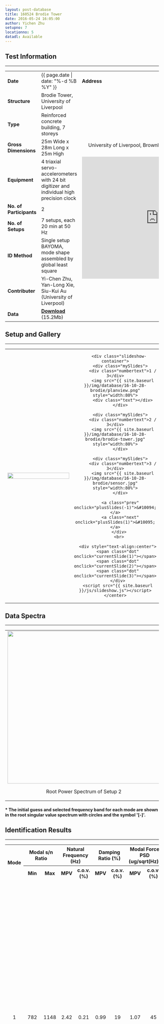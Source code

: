 ```yaml
---
layout: post-database
title: 160524 Brodie Tower
date: 2016-05-24 16:05:00
author: Yichen Zhu
setupno: 7
locationno: 5
datadl: Available
---
```


## Test Information
---


<table id="myTable2">
  <tr>
    <td class="header" style="width:15%"><b>Date</b></td>
    <td style="width:35%">{{ page.date | date: "%-d %B %Y" }}</td>
    <td class="header" style="width:50%"><b>Address</b></td>
  </tr>
  <tr>
    <td class="header"><b>Structure</b></td>
    <td>Brodie Tower, University of Liverpool</td>
    <td rowspan="9">
    <center>
    <p style="font-size: 16px; padding: 12px">University of Liverpool, Brownlow Street, Liverpool, L69 3GQ</p>
    <iframe src="https://www.google.com/maps/embed?pb=!1m14!1m8!1m3!1d1189.2414356949819!2d-2.967125279272631!3d53.4061899038967!3m2!1i1024!2i768!4f13.1!3m3!1m2!1s0x0%3A0x142bb768f021cfd9!2sBrodie+Tower!5e0!3m2!1sen!2suk!4v1477754248132" width="500" height="400" frameborder="0" style="border:0" allowfullscreen>
    </iframe>
    </center>
    </td>
  </tr>
  <tr>
    <td class="header"><b>Type</b></td>
    <td>Reinforced concrete building, 7 storeys</td>
  </tr>
  <tr>
    <td class="header"><b>Gross Dimensions</b></td>
    <td>25m Wide x 28m Long x 25m High</td>
  </tr>
  <tr>
    <td class="header"><b>Equipment</b></td>
    <td>4 triaxial servo-accelerometers with 24 bit digitizer and individual high precision clock</td>
  </tr>
  <tr>
    <td class="header"><b>No. of Participants</b></td>
    <td>2</td>
  </tr>
  <tr>
    <td class="header"><b>No. of Setups</b></td>
    <td>7 setups, each 20 min at 50 Hz</td>
  </tr>
  <tr>
    <td class="header"><b>ID Method</b></td>
    <td>Single setup BAYOMA, mode shape assembled by global least square</td>
  </tr>
  <tr>
    <td class="header"><b>Contributer</b></td>
    <td>Yi-Chen Zhu, Yan-Long Xie, Siu-Kui Au (University of Liverpool)</td>
  </tr>
  <tr>
  <td class="header"><b>Data</b></td>
  <td>
    <a href="http://gofile.me/3sin6/wqWI4T0cI"><b>Download</b></a> (15.2Mb)
  </td>
  </tr>
</table>

## Setup and Gallery
---
<table id="myTable2">
 <tr>
  <td style="width:50%">
    <center>
     <img src="{{ site.baseurl }}/img/database/16-10-28-brodie/synsetup.gif" style="width: 100%;" >
    </center>
  </td>
  <td style="width:50%">
    <center>

       <div class="slideshow-container">
        <div class="mySlides">
          <div class="numbertext">1 / 3</div>
          <img src="{{ site.baseurl }}/img/database/16-10-28-brodie/planview.png" style="width:80%">
          <div class="text"></div>
        </div>

        <div class="mySlides">
          <div class="numbertext">2 / 3</div>
          <img src="{{ site.baseurl }}/img/database/16-10-28-brodie/brodie-tower.jpg" style="width:80%">
        </div>

        <div class="mySlides">
          <div class="numbertext">3 / 3</div>
          <img src="{{ site.baseurl }}/img/database/16-10-28-brodie/sensor.jpg" style="width:80%">
        </div>

        <a class="prev" onclick="plusSlides(-1)">&#10094;</a>
        <a class="next" onclick="plusSlides(1)">&#10095;</a>
       </div>
       <br>

      <div style="text-align:center">
      <span class="dot" onclick="currentSlide(1)"></span>
      <span class="dot" onclick="currentSlide(2)"></span>
      <span class="dot" onclick="currentSlide(3)"></span>
      </div>
      <script src="{{ site.baseurl }}/js/slideshow.js"></script>
    </center>
  </td>
 </tr>
</table>



## Data Spectra
--------------------
<table id="myTable2">
 <tr>
  <td>
   <center>
    <img src="{{ site.baseurl }}/img/database/16-10-28-brodie/psd.png" style="width: 500px;" >
    <p>Root Power Spectrum of Setup 2</p>
    </center>
  </td>
  <td>
   <center>
    <img src="{{ site.baseurl }}/img/database/16-10-28-brodie/svd.png" style="width: 500px;" >
    <p>Root Singular Value Spectrum of Setup 2</p>
    </center>
  </td>
 </tr>
</table>

#### * The initial guess and selected frequency band for each mode are shown in the root singular value spectrum with circles and the symbol '[-]'.

## Identification Results
-----------

<table id="myTable">
  <tr class="header">
    <th style="width:10%;" rowspan="2"><center>Mode</center></th>
    <th style="width:10%;" colspan="2"><center>Modal s/n Ratio</center></th>
    <th style="width:20%;" colspan="2"><center>Natural Frequency (Hz)</center></th>
    <th style="width:20%;" colspan="2"><center>Damping Ratio (%)</center></th>
    <th style="width:20%;" colspan="2"><center>Modal Force PSD (ug/sqrt(Hz))</center></th>
    <th style="width:10%;" rowspan="2"><center>Track</center></th>
    <th style="width:10%;" rowspan="2"><center>Mode Shape</center></th>
  </tr>
  <tr class="header">
    <th style="width:10%;" ><center>Min</center></th>
    <th style="width:10%;" ><center>Max</center></th>
    <th style="width:10%;" ><center>MPV</center></th>
    <th style="width:10%;" ><center>c.o.v.(%)</center></th>
    <th style="width:10%;" ><center>MPV</center></th>
    <th style="width:10%;" ><center>c.o.v.(%)</center></th>
    <th style="width:10%;" ><center>MPV</center></th>
    <th style="width:10%;" ><center>c.o.v.(%)</center></th>
  </tr>

  <tr>
   <td><center> 1 </center></td>
   <td><center> 782 </center></td>
   <td><center> 1148 </center></td>
   <td><center> 2.42 </center></td>
   <td><center> 0.21 </center></td>
   <td><center> 0.99 </center></td>
   <td><center> 19 </center></td>
   <td><center> 1.07 </center></td>
   <td><center> 45 </center></td>
   <td><center><a href="#openModal1-1">View</a></center>
    <div id="openModal1-1" class="modalDialog">
  	<div>
  		<a href="#close" title="Close" class="close">X</a>
      <center>
      <img src="{{ site.baseurl }}/img/database/16-10-28-brodie/trackmode1.png" style="width: 800px;" >
      <p><i>Track Information Mode 1</i></p>
      </center>
  	</div>
   </div>
   </td>
   <td><center><a href="#openModal1-2">View</a></center>
    <div id="openModal1-2" class="modalDialog">
  	<div>
  		<a href="#close" title="Close" class="close">X</a>
      <center>
      <img src="{{ site.baseurl }}/img/database/16-10-28-brodie/idmode1.avi.gif" style="width: 800px;" >
      <p><i>Identification Results Mode 1</i></p>
      </center>
  	</div>
    </div>
   </td>
  </tr>
  <tr>
   <td><center> 2 </center></td>
   <td><center> 678 </center></td>
   <td><center> 1656 </center></td>
   <td><center> 2.71 </center></td>
   <td><center> 0.26 </center></td>
   <td><center> 0.96 </center></td>
   <td><center> 22 </center></td>
   <td><center> 1.09 </center></td>
   <td><center> 35 </center></td>
   <td><center><a href="#openModal2-1">View</a></center>
    <div id="openModal2-1" class="modalDialog">
  	<div>
  		<a href="#close" title="Close" class="close">X</a>
      <center>
      <img src="{{ site.baseurl }}/img/database/16-10-28-brodie/trackmode2.png" style="width: 800px;" >
      <p><i>Track Information Mode 2</i></p>
      </center>
  	</div>
   </div>
   </td>
   <td><center><a href="#openModal2-2">View</a></center>
    <div id="openModal2-2" class="modalDialog">
  	<div>
  		<a href="#close" title="Close" class="close">X</a>
      <center>
      <img src="{{ site.baseurl }}/img/database/16-10-28-brodie/idmode2.avi.gif" style="width: 800px;" >
      <p><i>Identification Results Mode 2</i></p>
      </center>
  	</div>
    </div>
   </td>
  </tr>
  <tr>
   <td><center> 3 </center></td>
   <td><center> 1744 </center></td>
   <td><center> 5281 </center></td>
   <td><center> 3.75 </center></td>
   <td><center> 0.25 </center></td>
   <td><center> 0.82 </center></td>
   <td><center> 11 </center></td>
   <td><center> 0.99 </center></td>
   <td><center> 56 </center></td>
   <td><center><a href="#openModal3-1">View</a></center>
    <div id="openModal3-1" class="modalDialog">
  	<div>
  		<a href="#close" title="Close" class="close">X</a>
      <center>
      <img src="{{ site.baseurl }}/img/database/16-10-28-brodie/trackmode3.png" style="width: 800px;" >
      <p><i>Track Information Mode 3</i></p>
      </center>
  	</div>
   </div>
   </td>
   <td><center><a href="#openModal3-2">View</a></center>
    <div id="openModal3-2" class="modalDialog">
  	<div>
  		<a href="#close" title="Close" class="close">X</a>
      <center>
      <img src="{{ site.baseurl }}/img/database/16-10-28-brodie/idmode3.avi.gif" style="width: 800px;" >
      <p><i>Identification Results Mode 3</i></p>
      </center>
  	</div>
    </div>
   </td>
  </tr>
  <tr>
   <td><center> 4 </center></td>
   <td><center> 26 </center></td>
   <td><center> 62 </center></td>
   <td><center> 7.40 </center></td>
   <td><center> 0.28 </center></td>
   <td><center> 2.64 </center></td>
   <td><center> 18 </center></td>
   <td><center> 0.56 </center></td>
   <td><center> 18 </center></td>
   <td><center><a href="#openModal4-1">View</a></center>
    <div id="openModal4-1" class="modalDialog">
  	<div>
  		<a href="#close" title="Close" class="close">X</a>
      <center>
      <img src="{{ site.baseurl }}/img/database/16-10-28-brodie/trackmode4.png" style="width: 800px;" >
      <p><i>Track Information Mode 4</i></p>
      </center>
  	</div>
   </div>
   </td>
   <td><center><a href="#openModal4-2">View</a></center>
    <div id="openModal4-2" class="modalDialog">
  	<div>
  		<a href="#close" title="Close" class="close">X</a>
      <center>
      <img src="{{ site.baseurl }}/img/database/16-10-28-brodie/idmode4.avi.gif" style="width: 800px;" >
      <p><i>Identification Results Mode 4</i></p>
      </center>
  	</div>
    </div>
   </td>
  </tr>
  <tr>
   <td><center> 5 </center></td>
   <td><center> 58 </center></td>
   <td><center> 157 </center></td>
   <td><center> 8.00 </center></td>
   <td><center> 0.38 </center></td>
   <td><center> 2.55 </center></td>
   <td><center> 12 </center></td>
   <td><center> 0.86 </center></td>
   <td><center> 30 </center></td>
   <td><center><a href="#openModal5-1">View</a></center>
    <div id="openModal5-1" class="modalDialog">
  	<div>
  		<a href="#close" title="Close" class="close">X</a>
      <center>
      <img src="{{ site.baseurl }}/img/database/16-10-28-brodie/trackmode5.png" style="width: 800px;" >
      <p><i>Track Information Mode 5</i></p>
      </center>
  	</div>
   </div>
   </td>
   <td><center><a href="#openModal5-2">View</a></center>
    <div id="openModal5-2" class="modalDialog">
  	<div>
  		<a href="#close" title="Close" class="close">X</a>
      <center>
      <img src="{{ site.baseurl }}/img/database/16-10-28-brodie/idmode5.avi.gif" style="width: 800px;" >
      <p><i>Identification Results Mode 5</i></p>
      </center>
  	</div>
    </div>
   </td>
  </tr>
  <tr>
   <td><center> 6 </center></td>
   <td><center> 49 </center></td>
   <td><center> 288 </center></td>
   <td><center> 9.46 </center></td>
   <td><center> 0.25 </center></td>
   <td><center> 1.93 </center></td>
   <td><center> 16 </center></td>
   <td><center> 0.87 </center></td>
   <td><center> 23 </center></td>
   <td><center><a href="#openModal6-1">View</a></center>
    <div id="openModal6-1" class="modalDialog">
  	<div>
  		<a href="#close" title="Close" class="close">X</a>
      <center>
      <img src="{{ site.baseurl }}/img/database/16-10-28-brodie/trackmode6.png" style="width: 800px;" >
      <p><i>Track Information Mode 6</i></p>
      </center>
  	</div>
   </div>
   </td>
   <td><center><a href="#openModal6-2">View</a></center>
    <div id="openModal6-2" class="modalDialog">
  	<div>
  		<a href="#close" title="Close" class="close">X</a>
      <center>
      <img src="{{ site.baseurl }}/img/database/16-10-28-brodie/idmode6.avi.gif" style="width: 800px;" >
      <p><i>Identification Results Mode 6</i></p>
      </center>
  	</div>
    </div>
   </td>
  </tr>
</table>

<table id="myTable2">
 <tr>
  <td>
   <center>
    <img src="{{ site.baseurl }}/img/database/16-10-28-brodie/synidresults.gif" style="width: 800px;" >
   </center>
  </td>
 </tr>
</table>

## Uncertainty Laws
----

<table id="myTable2">
 <tr>
  <td style="width:50%">
    <center>
    <div class="slideshow-container">
     <div class="mySlides2" >
       <div class="numbertext">1 / 7</div>
       <img src="{{ site.baseurl }}/img/database/16-10-28-brodie/setup1.png" style="width:80%">
       <div class="text"></div>
     </div>

     <div class="mySlides2">
       <div class="numbertext">2 / 7</div>
       <img src="{{ site.baseurl }}/img/database/16-10-28-brodie/setup2.png" style="width:80%">
     </div>

     <div class="mySlides2">
       <div class="numbertext">3 / 7</div>
       <img src="{{ site.baseurl }}/img/database/16-10-28-brodie/setup3.png" style="width:80%">
     </div>

     <div class="mySlides2">
       <div class="numbertext">4 / 7</div>
       <img src="{{ site.baseurl }}/img/database/16-10-28-brodie/setup4.png" style="width:80%">
     </div>

     <div class="mySlides2">
       <div class="numbertext">5 / 7</div>
       <img src="{{ site.baseurl }}/img/database/16-10-28-brodie/setup5.png" style="width:80%">
     </div>

     <div class="mySlides2">
       <div class="numbertext">6 / 7</div>
       <img src="{{ site.baseurl }}/img/database/16-10-28-brodie/setup6.png" style="width:80%">
     </div>

     <div class="mySlides2">
       <div class="numbertext">7 / 7</div>
       <img src="{{ site.baseurl }}/img/database/16-10-28-brodie/setup7.png" style="width:80%">
     </div>
     <a class="prev" onclick="plusSlides2(-1)">&#10094;</a>
     <a class="next" onclick="plusSlides2(1)">&#10095;</a>
    </div>
    <br>

   <div style="text-align:center">
   <span class="dot2" onclick="currentSlide2(1)"></span>
   <span class="dot2" onclick="currentSlide2(2)"></span>
   <span class="dot2" onclick="currentSlide2(3)"></span>
   <span class="dot2" onclick="currentSlide2(4)"></span>
   <span class="dot2" onclick="currentSlide2(5)"></span>
   <span class="dot2" onclick="currentSlide2(6)"></span>
   <span class="dot2" onclick="currentSlide2(7)"></span>
   </div>
   </center>
   <script src="{{ site.baseurl }}/js/slideshow2.js"></script>
  </td>

  <td style="width:50%">
    <center>
    <div class="slideshow-container">
     <div class="mySlides3" >
       <div class="numbertext">1 / 6</div>
       <img src="{{ site.baseurl }}/img/database/16-10-28-brodie/mode1.png" style="width:80%">
       <div class="text"></div>
     </div>

     <div class="mySlides3">
       <div class="numbertext">2 / 6</div>
       <img src="{{ site.baseurl }}/img/database/16-10-28-brodie/mode2.png" style="width:80%">
     </div>

     <div class="mySlides3">
       <div class="numbertext">3 / 6</div>
       <img src="{{ site.baseurl }}/img/database/16-10-28-brodie/mode3.png" style="width:80%">
     </div>

     <div class="mySlides3">
       <div class="numbertext">4 / 6</div>
       <img src="{{ site.baseurl }}/img/database/16-10-28-brodie/mode4.png" style="width:80%">
     </div>

     <div class="mySlides3">
       <div class="numbertext">5 / 6</div>
       <img src="{{ site.baseurl }}/img/database/16-10-28-brodie/mode5.png" style="width:80%">
     </div>

     <div class="mySlides3">
       <div class="numbertext">6 / 6</div>
       <img src="{{ site.baseurl }}/img/database/16-10-28-brodie/mode6.png" style="width:80%">
     </div>

     <a class="prev" onclick="plusSlides3(-1)">&#10094;</a>
     <a class="next" onclick="plusSlides3(1)">&#10095;</a>
    </div>
    <br>

   <div style="text-align:center">
   <span class="dot3" onclick="currentSlide3(1)"></span>
   <span class="dot3" onclick="currentSlide3(2)"></span>
   <span class="dot3" onclick="currentSlide3(3)"></span>
   <span class="dot3" onclick="currentSlide3(4)"></span>
   <span class="dot3" onclick="currentSlide3(5)"></span>
   <span class="dot3" onclick="currentSlide3(6)"></span>
   </div>
   </center>
   <script src="{{ site.baseurl }}/js/slideshow3.js"></script>
  </td>
 </tr>
</table>
